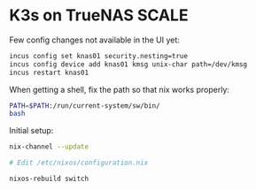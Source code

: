 # K3s on TrueNAS SCALE

Few config changes not available in the UI yet:

```sh
incus config set knas01 security.nesting=true
incus config device add knas01 kmsg unix-char path=/dev/kmsg
incus restart knas01
```

When getting a shell, fix the path so that nix works properly:

```sh
PATH=$PATH:/run/current-system/sw/bin/
bash
```

Initial setup:

```sh
nix-channel --update

# Edit /etc/nixos/configuration.nix

nixos-rebuild switch
```
